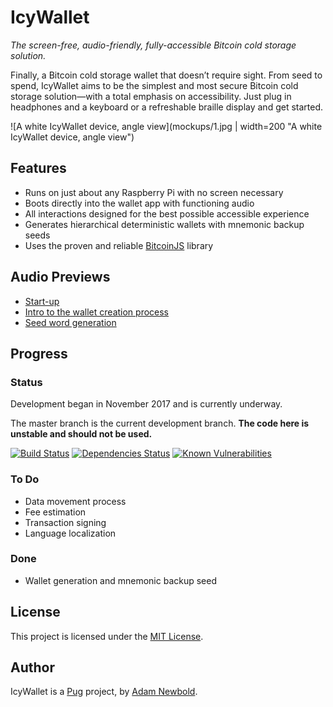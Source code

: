 # IcyWallet

_The screen-free, audio-friendly, fully-accessible Bitcoin cold storage solution._

Finally, a Bitcoin cold storage wallet that doesn’t require sight. From seed to spend, IcyWallet aims to be the simplest and most secure Bitcoin cold storage solution—with a total emphasis on accessibility. Just plug in headphones and a keyboard or a refreshable braille display and get started.

![A white IcyWallet device, angle view](mockups/1.jpg | width=200 "A white IcyWallet device, angle view")

## Features

* Runs on just about any Raspberry Pi with no screen necessary
* Boots directly into the wallet app with functioning audio
* All interactions designed for the best possible accessible experience
* Generates hierarchical deterministic wallets with mnemonic backup seeds
* Uses the proven and reliable [BitcoinJS](https://bitcoinjs.org) library

## Audio Previews

* [Start-up](previews/welcome.mp3)
* [Intro to the wallet creation process](previews/new_wallet.mp3)
* [Seed word generation](previews/seed_word.mp3)

## Progress

### Status

Development began in November 2017 and is currently underway.

The master branch is the current development branch. **The code here is unstable and should not be used.**

[![Build Status](https://travis-ci.org/pugsh/IcyWallet.svg?branch=master)](https://travis-ci.org/pugsh/IcyWallet) [![Dependencies Status](https://david-dm.org/pugsh/icywallet/status.svg)](https://david-dm.org/pugsh/icywallet) [![Known Vulnerabilities](https://snyk.io/test/github/pugsh/icywallet/badge.svg)](https://snyk.io/test/github/pugsh/icywallet)


### To Do

* Data movement process
* Fee estimation
* Transaction signing
* Language localization

### Done

* Wallet generation and mnemonic backup seed

## License

This project is licensed under the [MIT License](LICENSE.md).

## Author

IcyWallet is a [Pug](https://pug.sh) project, by [Adam Newbold](https://github.com/newbold).